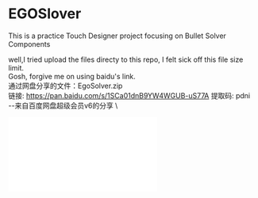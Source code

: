 # EGOSlover
This is a practice Touch Designer project focusing on Bullet Solver  Components 

well,I tried upload the files directy to this repo, I felt sick off this file size limit. \
Gosh, forgive me on using baidu's link. \
通过网盘分享的文件：EgoSolver.zip \
链接: https://pan.baidu.com/s/1SCa01dnB9YW4WGUB-uS77A 提取码: pdni \
--来自百度网盘超级会员v6的分享 \
<iframe src="//player.bilibili.com/player.html?isOutside=true&aid=114090706014228&bvid=BV1zJ9FYBE3c&cid=28647689751&p=1" scrolling="no" border="0" frameborder="no" framespacing="0" allowfullscreen="true"></iframe>


